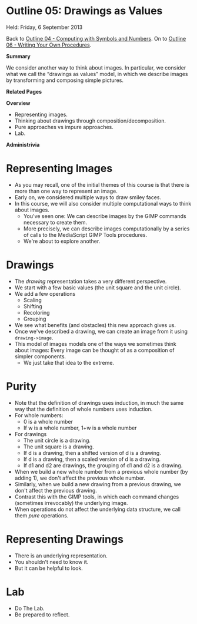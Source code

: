Outline 05: Drawings as Values
==============================

Held: Friday, 6 September 2013

Back to [Outline 04 - Computing with Symbols and Numbers](outline.04.html).
On to [Outline 06 - Writing Your Own Procedures](outline.06.html).

**Summary**

We consider another way to think about images.  In particular,
we consider what we call the <q>drawings as values</q> model,
in which we describe images by transforming and composing
simple pictures.

**Related Pages**


**Overview**

* Representing images.
* Thinking about drawings through composition/decomposition.
* Pure approaches vs impure approaches.
* Lab.

**Administrivia**


Representing Images
===================
* As you may recall, one of the initial themes of this course is that 
  there is more than one way to represent an image.
* Early on, we considered multiple ways to draw smiley faces.
* In this course, we will also consider multiple computational ways to
  think about images.
    * You've seen one: We can describe images by the GIMP commands necessary
    to create them.  
    * More precisely, we can describe images computationally by a series of
    calls to the MediaScript GIMP Tools procedures.
    * We're about to explore another.

Drawings
========
* The *drawing* representation takes a very different perspective.
* We start with a few basic values (the unit square and the unit circle).
* We add a few operations
    * Scaling
    * Shifting
    * Recoloring
    * Grouping
* We see what benefits (and obstacles) this new approach gives us.
* Once we've described a drawing, we can create an image from it
  using <code>drawing-&gt;image</code>.
* This model of images models one of the ways we sometimes think about
  images: Every image can be thought of as a composition of simpler 
  components.
    * We just take that idea to the extreme.

Purity
======
* Note that the definition of drawings uses induction, in much the same
  way that the definition of whole numbers uses induction.
* For whole numbers:
    * 0 is a whole number
    * If w is a whole number, 1+w is a whole number
* For drawings
    * The unit circle is a drawing.
    * The unit square is a drawing.
    * If d is a drawing, then a shifted version of d is a drawing.
    * If d is a drawing, then a scaled version of d is a drawing.
    * If d1 and d2 are drawings, the grouping of d1 and d2 is a drawing.
* When we build a new whole number from a previous whole number (by adding 1),
  we don't affect the previous whole number.
* Similarly, when we build a new drawing from a previous drawing, we don't
  affect the previous drawing.
* Contrast this with the GIMP tools, in which each command changes (sometimes
  irrevocably) the underlying image.
* When operations do not affect the underlying data structure, we call them
  *pure* operations.

Representing Drawings
=====================
* There is an underlying representation.
* You shouldn't need to know it.
* But it can be helpful to look.

Lab
===
* Do [](../Labs/drawings-lab.html)The Lab</a>.
* Be prepared to reflect.


